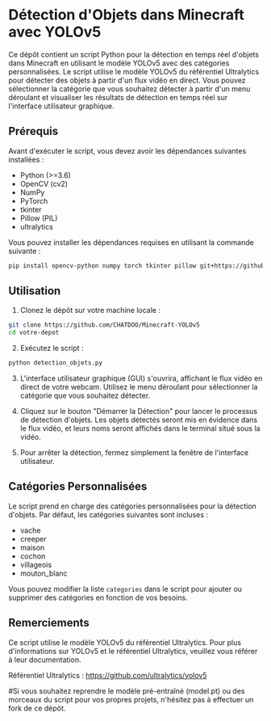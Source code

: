 
# Détection d'Objets dans Minecraft avec YOLOv5

Ce dépôt contient un script Python pour la détection en temps réel d'objets dans Minecraft en utilisant le modèle YOLOv5 avec des catégories personnalisées. Le script utilise le modèle YOLOv5 du référentiel Ultralytics pour détecter des objets à partir d'un flux vidéo en direct. Vous pouvez sélectionner la catégorie que vous souhaitez détecter à partir d'un menu déroulant et visualiser les résultats de détection en temps réel sur l'interface utilisateur graphique.

## Prérequis

Avant d'exécuter le script, vous devez avoir les dépendances suivantes installées :

- Python (>=3.6)
- OpenCV (cv2)
- NumPy
- PyTorch
- tkinter
- Pillow (PIL)
- ultralytics

Vous pouvez installer les dépendances requises en utilisant la commande suivante :

```bash
pip install opencv-python numpy torch tkinter pillow git+https://github.com/ultralytics/yolov5.git
```

## Utilisation

1. Clonez le dépôt sur votre machine locale :

```bash
git clone https://github.com/CHATDOO/Minecraft-YOLOv5
cd votre-depot
```

2. Exécutez le script :

```bash
python detection_objets.py
```

3. L'interface utilisateur graphique (GUI) s'ouvrira, affichant le flux vidéo en direct de votre webcam. Utilisez le menu déroulant pour sélectionner la catégorie que vous souhaitez détecter.

4. Cliquez sur le bouton "Démarrer la Détection" pour lancer le processus de détection d'objets. Les objets détectés seront mis en évidence dans le flux vidéo, et leurs noms seront affichés dans le terminal situé sous la vidéo.

5. Pour arrêter la détection, fermez simplement la fenêtre de l'interface utilisateur.

## Catégories Personnalisées

Le script prend en charge des catégories personnalisées pour la détection d'objets. Par défaut, les catégories suivantes sont incluses :

- vache
- creeper
- maison
- cochon
- villageois
- mouton_blanc

Vous pouvez modifier la liste `categories` dans le script pour ajouter ou supprimer des catégories en fonction de vos besoins.

## Remerciements

Ce script utilise le modèle YOLOv5 du référentiel Ultralytics. Pour plus d'informations sur YOLOv5 et le référentiel Ultralytics, veuillez vous référer à leur documentation.

Référentiel Ultralytics : https://github.com/ultralytics/yolov5

#Si vous souhaitez reprendre le modèle pré-entraîné (model.pt) ou des morceaux du script pour vos propres projets, n'hésitez pas à effectuer un fork de ce dépôt.

